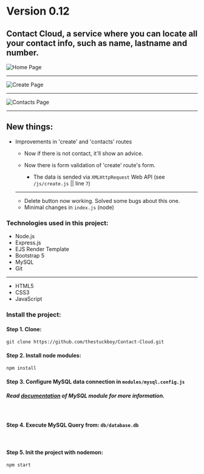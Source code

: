 # Version 0.12

## Contact Cloud, a service where you can locate all your contact info, such as **name**, **lastname** and **number**.

![Home Page](https://i.imgur.com/QVTT5Ph.png)
<hr>

![Create Page](https://i.imgur.com/JlV0MBO.png)
<hr>

![Contacts Page](https://i.imgur.com/ZIAcP38.png)

<hr>

## New things:

* Improvements in 'create' and 'contacts' routes
    * Now if there is not contact, it'll show an advice.
    * Now there is form validation of 'create' route's form.

        * The data is sended via ```XMLHttpRequest``` Web API (see ```/js/create.js``` || line ```7```)
    
    <hr>

    * Delete button now working. Solved some bugs about this one.
    * Minimal changes in ```index.js``` (node)

### **Technologies used in this project**:

* Node.js
* Express.js
* EJS Render Template
* Bootstrap 5
* MySQL
* Git

<hr>

* HTML5
* CSS3
* JavaScript

### **Install the project**:

#### Step 1. Clone:

    git clone https://github.com/thestuckboy/Contact-Cloud.git

#### Step 2. Install node modules:

    npm install

#### Step 3. Configure MySQL data connection in ``` modules/mysql.config.js ```

##### Read [documentation](https://www.npmjs.com/package/mysql) of MySQL module for more information.

<br>

#### Step 4. Execute MySQL Query from: ``` db/database.db ```

<br>

#### Step 5. Init the project with nodemon:

    npm start
